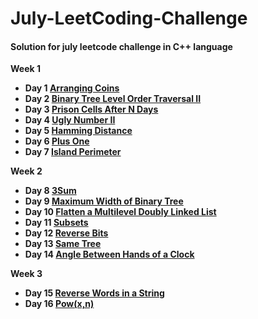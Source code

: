 # July-LeetCoding-Challenge

#### Solution for july leetcode challenge in C++ language

**Week 1**
  * **Day 1 [Arranging Coins](https://github.com/nishantprajapati123/July-LeetCoding-Challenge/blob/master/Week%201/ArrangingCoins.cpp)**
  * **Day 2 [Binary Tree Level Order Traversal II](https://github.com/nishantprajapati123/July-LeetCoding-Challenge/blob/master/Week%201/BinaryTreeLevelOrderTraversalII.cpp)**
  * **Day 3 [Prison Cells After N Days](https://github.com/nishantprajapati123/July-LeetCoding-Challenge/blob/master/Week%201/PrisonCellsAfterNDays.cpp)**
  * **Day 4 [Ugly Number II](https://github.com/nishantprajapati123/July-LeetCoding-Challenge/blob/master/Week%201/UglyNumberII.cpp)**
  * **Day 5 [Hamming Distance](https://github.com/nishantprajapati123/July-LeetCoding-Challenge/blob/master/Week%201/HammingDistance.cpp)**
  * **Day 6 [Plus One](https://github.com/nishantprajapati123/July-LeetCoding-Challenge/blob/master/Week%201/PlusOne.cpp)**
  * **Day 7 [Island Perimeter](https://github.com/nishantprajapati123/July-LeetCoding-Challenge/blob/master/Week%201/IslandPerimeter.cpp)**

**Week 2**
  * **Day 8 [3Sum](https://github.com/nishantprajapati123/July-LeetCoding-Challenge/blob/master/Week%202/3Sum.cpp)**
  * **Day 9 [Maximum Width of Binary Tree](https://github.com/nishantprajapati123/July-LeetCoding-Challenge/blob/master/Week%202/MaximumWidthOfBinaryTree.cpp)**
  * **Day 10 [Flatten a Multilevel Doubly Linked List](https://github.com/nishantprajapati123/July-LeetCoding-Challenge/blob/master/Week%202/FlattenAMultilevelDoublyLinkedList.cpp)**
  * **Day 11 [Subsets](https://github.com/nishantprajapati123/July-LeetCoding-Challenge/blob/master/Week%202/Subsets.cpp)**
  * **Day 12 [Reverse Bits](https://github.com/nishantprajapati123/July-LeetCoding-Challenge/blob/master/Week%202/ReverseBits.cpp)**
  * **Day 13 [Same Tree](https://github.com/nishantprajapati123/July-LeetCoding-Challenge/blob/master/Week%202/SameTree.cpp)**
  * **Day 14 [Angle Between Hands of a Clock](https://github.com/nishantprajapati123/July-LeetCoding-Challenge/blob/master/Week%202/AngleBetweenHandsOfAClock.cpp)**

**Week 3**
  * **Day 15 [Reverse Words in a String](https://github.com/nishantprajapati123/July-LeetCoding-Challenge/blob/master/Week%203/ReverseWordsInAString.cpp)**
  * **Day 16 [Pow(x,n)](https://github.com/nishantprajapati123/July-LeetCoding-Challenge/blob/master/Week%203/Pow(x%2C%20n).cpp)**
